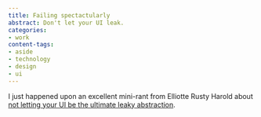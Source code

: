 ```yaml
---
title: Failing spectactularly
abstract: Don't let your UI leak.
categories:
- work
content-tags:
- aside
- technology
- design
- ui
---
```


I just happened upon an excellent mini-rant from Elliotte Rusty Harold about [not letting your UI be the ultimate leaky abstraction][1].

   [1]: http://cafeconleche.org/books/xmljava/chapters/ch06s05.html

